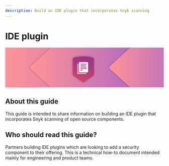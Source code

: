```yaml
---
description: Build an IDE plugin that incorporates Snyk scanning
---
```


# IDE plugin

![](../../.gitbook/assets/licenting-blog.png)

## About this guide <a id="61b934b4-4251-42a2-89a8-bee72600ab8a"></a>

This guide is intended to share information on building an IDE plugin that incorporates Snyk scanning of open source components.

## Who should read this guide? <a id="c59f2e68-22b4-4628-aa66-1e5d5da84926"></a>

Partners building IDE plugins which are looking to add a security component to their offering. This is a technical how-to document intended mainly for engineering and product teams.



